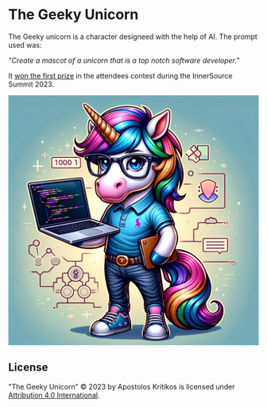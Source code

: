 # The Geeky Unicorn
The Geeky unicorn is a character designeed with the help of AI. The prompt used was:

_"Create a mascot of a unicorn that is a top notch software developer."_

It [won the first prize](https://www.linkedin.com/feed/update/urn:li:activity:7131120200770351104/) in the attendees contest during the InnerSource Summit 2023.

![The Geeky Unicorn - Color](https://github.com/akritiko/the-geeky-unicorn/blob/main/geeky_unicorn_color.png)

## License

"The Geeky Unicorn" © 2023 by Apostolos Kritikos is licensed under [Attribution 4.0 International](https://github.com/akritiko/the-geeky-unicorn/blob/main/LICENSE.md).
